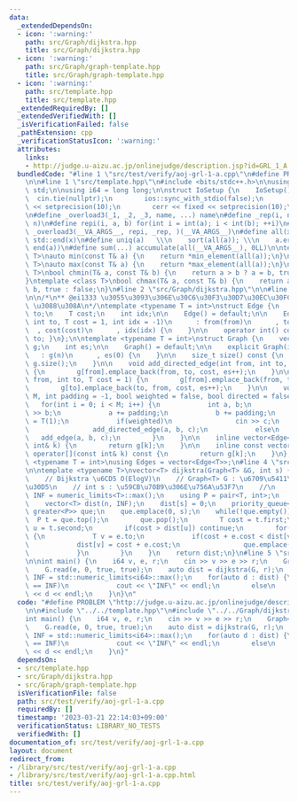 ```yaml
---
data:
  _extendedDependsOn:
  - icon: ':warning:'
    path: src/Graph/dijkstra.hpp
    title: src/Graph/dijkstra.hpp
  - icon: ':warning:'
    path: src/Graph/graph-template.hpp
    title: src/Graph/graph-template.hpp
  - icon: ':warning:'
    path: src/template.hpp
    title: src/template.hpp
  _extendedRequiredBy: []
  _extendedVerifiedWith: []
  _isVerificationFailed: false
  _pathExtension: cpp
  _verificationStatusIcon: ':warning:'
  attributes:
    links:
    - http://judge.u-aizu.ac.jp/onlinejudge/description.jsp?id=GRL_1_A
  bundledCode: "#line 1 \"src/test/verify/aoj-grl-1-a.cpp\"\n#define PROBLEM \"http://judge.u-aizu.ac.jp/onlinejudge/description.jsp?id=GRL_1_A\"\
    \n\n#line 1 \"src/template.hpp\"\n#include <bits/stdc++.h>\n\nusing namespace\
    \ std;\n\nusing i64 = long long;\n\nstruct IoSetup {\n    IoSetup() {\n      \
    \  cin.tie(nullptr);\n        ios::sync_with_stdio(false);\n        cout << fixed\
    \ << setprecision(10);\n        cerr << fixed << setprecision(10);\n    }\n} iosetup;\n\
    \n#define _overload3(_1, _2, _3, name, ...) name\n#define _rep(i, n) repi(i, 0,\
    \ n)\n#define repi(i, a, b) for(int i = int(a); i < int(b); ++i)\n#define rep(...)\
    \ _overload3(__VA_ARGS__, repi, _rep, )(__VA_ARGS__)\n#define all(x) std::begin(x),\
    \ std::end(x)\n#define uniq(a)   \\\n    sort(all(a)); \\\n    a.erase(unique(all(a)),\
    \ end(a))\n#define sum(...) accumulate(all(__VA_ARGS__), 0LL)\n\ntemplate <class\
    \ T>\nauto min(const T& a) {\n    return *min_element(all(a));\n}\ntemplate <class\
    \ T>\nauto max(const T& a) {\n    return *max_element(all(a));\n}\ntemplate <class\
    \ T>\nbool chmin(T& a, const T& b) {\n    return a > b ? a = b, true : false;\n\
    }\ntemplate <class T>\nbool chmax(T& a, const T& b) {\n    return a < b ? a =\
    \ b, true : false;\n}\n#line 2 \"src/Graph/dijkstra.hpp\"\n\n#line 2 \"src/Graph/graph-template.hpp\"\
    \n\n/*\n** @ei1333 \u3055\u3093\u306E\u30C6\u30F3\u30D7\u30EC\u30FC\u30C8(https://github.com/ei1333/library/blob/master/graph/graph-template.hpp)\
    \ \u3088\u308A\n*/\ntemplate <typename T = int>\nstruct Edge {\n    int from,\
    \ to;\n    T cost;\n    int idx;\n\n    Edge() = default;\n\n    Edge(int from,\
    \ int to, T cost = 1, int idx = -1)\n      : from(from)\n      , to(to)\n    \
    \  , cost(cost)\n      , idx(idx) {\n    }\n\n    operator int() const { return\
    \ to; }\n};\n\ntemplate <typename T = int>\nstruct Graph {\n    vector<vector<Edge<T>>>\
    \ g;\n    int es;\n\n    Graph() = default;\n\n    explicit Graph(int n)\n   \
    \   : g(n)\n      , es(0) {\n    }\n\n    size_t size() const {\n        return\
    \ g.size();\n    }\n\n    void add_directed_edge(int from, int to, T cost = 1)\
    \ {\n        g[from].emplace_back(from, to, cost, es++);\n    }\n\n    void add_edge(int\
    \ from, int to, T cost = 1) {\n        g[from].emplace_back(from, to, cost, es);\n\
    \        g[to].emplace_back(to, from, cost, es++);\n    }\n\n    void read(int\
    \ M, int padding = -1, bool weighted = false, bool directed = false) {\n     \
    \   for(int i = 0; i < M; i++) {\n            int a, b;\n            cin >> a\
    \ >> b;\n            a += padding;\n            b += padding;\n            T c\
    \ = T(1);\n            if(weighted)\n                cin >> c;\n            if(directed)\n\
    \                add_directed_edge(a, b, c);\n            else\n             \
    \   add_edge(a, b, c);\n        }\n    }\n\n    inline vector<Edge<T>>& operator[](const\
    \ int& k) {\n        return g[k];\n    }\n\n    inline const vector<Edge<T>>&\
    \ operator[](const int& k) const {\n        return g[k];\n    }\n};\n\ntemplate\
    \ <typename T = int>\nusing Edges = vector<Edge<T>>;\n#line 4 \"src/Graph/dijkstra.hpp\"\
    \n\ntemplate <typename T>\nvector<T> dijkstra(Graph<T> &G, int s) {\n    //\n\
    \    // Dijkstra \u6CD5 O(ElogV)\n    // Graph<T> G : \u6709\u5411\u30B0\u30E9\
    \u30D5\n    // int s : \u59CB\u70B9\u306E\u756A\u53F7\n    //\n    const auto\
    \ INF = numeric_limits<T>::max();\n    using P = pair<T, int>;\n    int n = G.size();\n\
    \    vector<T> dist(n, INF);\n    dist[s] = 0;\n    priority_queue<P, vector<P>,\
    \ greater<P>> que;\n    que.emplace(0, s);\n    while(!que.empty()) {\n      \
    \  P t = que.top();\n        que.pop();\n        T cost = t.first;\n        int\
    \ u = t.second;\n        if(cost > dist[u]) continue;\n        for(auto e : G[u])\
    \ {\n            T v = e.to;\n            if(cost + e.cost < dist[v]) {\n    \
    \            dist[v] = cost + e.cost;\n                que.emplace(dist[v], v);\n\
    \            }\n        }\n    }\n    return dist;\n}\n#line 5 \"src/test/verify/aoj-grl-1-a.cpp\"\
    \n\nint main() {\n    i64 v, e, r;\n    cin >> v >> e >> r;\n    Graph<i64> G(v);\n\
    \    G.read(e, 0, true, true);\n    auto dist = dijkstra(G, r);\n    const i64\
    \ INF = std::numeric_limits<i64>::max();\n    for(auto d : dist) {\n        if(d\
    \ == INF)\n            cout << \"INF\" << endl;\n        else\n            cout\
    \ << d << endl;\n    }\n}\n"
  code: "#define PROBLEM \"http://judge.u-aizu.ac.jp/onlinejudge/description.jsp?id=GRL_1_A\"\
    \n\n#include \"../../template.hpp\"\n#include \"../../Graph/dijkstra.hpp\"\n\n\
    int main() {\n    i64 v, e, r;\n    cin >> v >> e >> r;\n    Graph<i64> G(v);\n\
    \    G.read(e, 0, true, true);\n    auto dist = dijkstra(G, r);\n    const i64\
    \ INF = std::numeric_limits<i64>::max();\n    for(auto d : dist) {\n        if(d\
    \ == INF)\n            cout << \"INF\" << endl;\n        else\n            cout\
    \ << d << endl;\n    }\n}"
  dependsOn:
  - src/template.hpp
  - src/Graph/dijkstra.hpp
  - src/Graph/graph-template.hpp
  isVerificationFile: false
  path: src/test/verify/aoj-grl-1-a.cpp
  requiredBy: []
  timestamp: '2023-03-21 22:14:03+09:00'
  verificationStatus: LIBRARY_NO_TESTS
  verifiedWith: []
documentation_of: src/test/verify/aoj-grl-1-a.cpp
layout: document
redirect_from:
- /library/src/test/verify/aoj-grl-1-a.cpp
- /library/src/test/verify/aoj-grl-1-a.cpp.html
title: src/test/verify/aoj-grl-1-a.cpp
---
```

